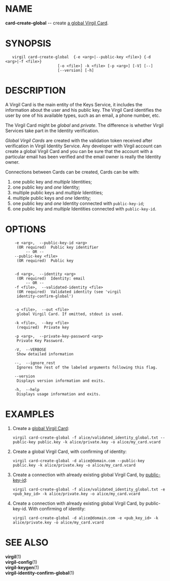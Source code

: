 NAME
====

**card-create-global** -- create [a global Virgil
Card](https://github.com/VirgilSecurity/virgil/wiki/Virgil-Glossary#global-virgil-card).

SYNOPSIS
========

       virgil card-create-global  {-e <arg>|--public-key <file>} {-d <arg>|-f <file>}
                           [-o <file>] -k <file> [-p <arg>] [-V] [--]
                           [--version] [-h]

DESCRIPTION
===========

A Virgil Card is the main entity of the Keys Service, it includes the
information about the user and his public key. The Virgil Card
identifies the user by one of his available types, such as an email, a
phone number, etc.

The Virgil Card might be *global* and *private*. The difference is
whether Virgil Services take part in the Identity verification.

*Global Virgil Cards* are created with the validation token received
after verification in Virgil Identity Service. Any developer with Virgil
account can create a global Virgil Card and you can be sure that the
account with a particular email has been verified and the email owner is
really the Identity owner.

Connections between Cards can be created, Cards can be with:

1.  one public key and *multiple* Identities;
2.  one public key and *one* Identity;
3.  multiple public keys and *multiple* Identities;
4.  multiple public keys and *one* Identity;
5.  one public key and *one* Identity connected with `public-key-id`;
6.  one public key and *multiple* Identities connected with
    `public-key-id`.

OPTIONS
=======

        -e <arg>,  --public-key-id <arg>
         (OR required)  Public key identifier
             -- OR --
        --public-key <file>
         (OR required)  Public key


        -d <arg>,  --identity <arg>
         (OR required)  Identity: email
             -- OR --
        -f <file>,  --validated-identity <file>
         (OR required)  Validated identity (see 'virgil
         identity-confirm-global')


        -o <file>,  --out <file>
         global Virgil Card. If omitted, stdout is used.

        -k <file>,  --key <file>
         (required)  Private key

        -p <arg>,  --private-key-password <arg>
         Private Key Password.

        -V,  --VERBOSE
         Show detailed information

        --,  --ignore_rest
         Ignores the rest of the labeled arguments following this flag.

        --version
         Displays version information and exits.

        -h,  --help
         Displays usage information and exits.

EXAMPLES
========

1.  Create a [global Virgil
    Card](https://github.com/VirgilSecurity/virgil/wiki/Virgil-Glossary#global-virgil-card):

        virgil card-create-global -f alice/validated_identity_global.txt --public-key public.key -k alice/private.key -o alice/my_card.vcard

2.  Create a global Virgil Card, with confirming of identity:

        virgil card-create-global -d alice@domain.com --public-key public.key -k alice/private.key -o alice/my_card.vcard

3.  Create a connection with already existing global Virgil Card, by
    [public-key-id](https://github.com/VirgilSecurity/virgil/wiki/Virgil-Glossary#public-key-id):

        virgil card-create-global -f alice/validated_identity_global.txt -e <pub_key_id> -k alice/private.key -o alice/my_card.vcard

4.  Create a connection with already existing global Virgil Card,
    by public-key-id. With confirming of identity:

        virgil card-create-global -d alice@domain.com -e <pub_key_id> -k alice/private.key -o alice/my_card.vcard

SEE ALSO
========

**virgil**(1)  
**virgil-config**(1)  
**virgil-keygen**(1)  
**virgil-identity-confirm-global**(1)
